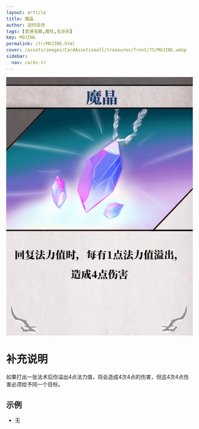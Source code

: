 ```yaml
---
layout: article
title: 魔晶
author: 逆时巫师
tags: [普通宝藏,魔杖,无派系]
key: MOJING
permalink: /tr/MOJING.html
cover: /assets/images/CardAssetssmall/treasures/front/75/MOJING.webp
sidebar:
  nav: cards-tr
---
```

![](/assets/images/CardAssets/treasures/front/75/MOJING.webp)

# 补充说明

如果打出一张法术后你溢出4点法力值，将会造成4次4点的伤害，但这4次4点伤害必须给予同一个目标。

## 示例

* 无